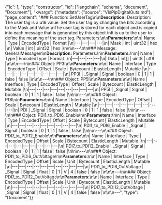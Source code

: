 {"lc": 1, "type": "constructor", "id": ["langchain", "schema", "document", "Document"], "kwargs": {"metadata": {"source": "VlsPipDigitalOuts.md"}, "page_content": "### Function: SetUserTag\n\n**Description:** Description: The user tag is a u16 value. Set the user tag by changing the bits according to the Mask and Value.\nThe user tag is stored for each object and is copied into each message that is generated by this object.\nIt is up to the user to define the meaning of the user tag. Parameters:\n\n**Parameters:**\n\n| Name | Type | EncodedType | Format |\n|---|---|---|---|\n| Mask | int | uint32 | hex |\n| Value | int | uint32 | hex |\n\n\n---\n\n### Message: GeneralMessage\n\n**Description:** Parameters:\n\n**Parameters:**\n\n| Name | Type | EncodedType | Format |\n|---|---|---|---|\n| Data | int[] | uint8 | utf8 |\n\n\n---\n\n### Object: PP3I\n\n**Parameters:**\n\n| Name | Interface | Type | EncodedType | Offset | Scale | Bytecount | ElasticLength | Mutable |\n|---|---|---|---|---|---|---|---|---|\n| PP3I | _Signal | Signal | boolean | 0 | 1 | 1 | false | false |\n\n\n---\n\n### Object: PP5I\n\n**Parameters:**\n\n| Name | Interface | Type | EncodedType | Offset | Scale | Bytecount | ElasticLength | Mutable |\n|---|---|---|---|---|---|---|---|---|\n| PP5I | _Signal | Signal | boolean | 0 | 1 | 1 | false | false |\n\n\n---\n\n### Object: PDI\n\n**Parameters:**\n\n| Name | Interface | Type | EncodedType | Offset | Scale | Bytecount | ElasticLength | Mutable |\n|---|---|---|---|---|---|---|---|---|\n| PDI | _Signal | Signal | boolean | 0 | 1 | 1 | false | false |\n\n\n---\n\n### Object: PDI1_to_PDI6_Enable\n\n**Parameters:**\n\n| Name | Interface | Type | EncodedType | Offset | Scale | Bytecount | ElasticLength | Mutable |\n|---|---|---|---|---|---|---|---|---|\n| PDI1_to_PDI6_Enable | _Signal | Signal | boolean | 0 | 1 | 1 | false | false |\n\n\n---\n\n### Object: PDI7_to_PDI12_Enable\n\n**Parameters:**\n\n| Name | Interface | Type | EncodedType | Offset | Scale | Bytecount | ElasticLength | Mutable |\n|---|---|---|---|---|---|---|---|---|\n| PDI7_to_PDI12_Enable | _Signal | Signal | boolean | 0 | 1 | 1 | false | false |\n\n\n---\n\n### Object: PDI1_to_PDI6_OutVoltage\n\n**Parameters:**\n\n| Name | Interface | Type | EncodedType | Offset | Scale | Unit | Bytecount | ElasticLength | Mutable |\n|---|---|---|---|---|---|---|---|---|---|\n| PDI1_to_PDI6_OutVoltage | _Signal | Signal | float | 0 | 1 | V | 4 | false | false |\n\n\n---\n\n### Object: PDI7_to_PDI12_OutVoltage\n\n**Parameters:**\n\n| Name | Interface | Type | EncodedType | Offset | Scale | Unit | Bytecount | ElasticLength | Mutable |\n|---|---|---|---|---|---|---|---|---|---|\n| PDI7_to_PDI12_OutVoltage | _Signal | Signal | float | 0 | 1 | V | 4 | false | false |\n\n\n---", "type": "Document"}}